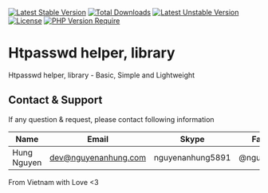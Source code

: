 [![Latest Stable Version](http://poser.pugx.org/bear8421/htpasswd/v)](https://packagist.org/packages/bear8421/htpasswd) [![Total Downloads](http://poser.pugx.org/bear8421/htpasswd/downloads)](https://packagist.org/packages/bear8421/htpasswd) [![Latest Unstable Version](http://poser.pugx.org/bear8421/htpasswd/v/unstable)](https://packagist.org/packages/bear8421/htpasswd) [![License](http://poser.pugx.org/bear8421/htpasswd/license)](https://packagist.org/packages/bear8421/htpasswd) [![PHP Version Require](http://poser.pugx.org/bear8421/htpasswd/require/php)](https://packagist.org/packages/bear8421/htpasswd)

# Htpasswd helper, library

Htpasswd helper, library - Basic, Simple and Lightweight

## Contact & Support

If any question & request, please contact following information

| Name        | Email                | Skype            | Facebook      |
|-------------|----------------------|------------------|---------------|
| Hung Nguyen | dev@nguyenanhung.com | nguyenanhung5891 | @nguyenanhung |

From Vietnam with Love <3
